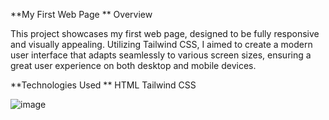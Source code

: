 **My First Web Page
**
Overview

This project showcases my first web page, designed to be fully responsive and visually appealing. Utilizing Tailwind CSS, I aimed to create a modern user interface that adapts seamlessly to various screen sizes, ensuring a great user experience on both desktop and mobile devices.

**Technologies Used
**
HTML
Tailwind CSS

![image](https://github.com/user-attachments/assets/473dec7d-04e9-4bac-8de8-3d6948f7eb44)
